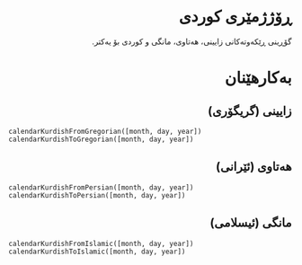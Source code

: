 <div dir=rtl>

# ڕۆژژمێری کوردی

گۆڕینی ڕێکەوتەکانی زایینی، هەتاوی، مانگی و کوردی بۆ یەکتر.

# بەکارهێنان

## زایینی (گریگۆری)

<div dir=ltr>

```
calendarKurdishFromGregorian([month, day, year])
calendarKurdishToGregorian([month, day, year])
```
</div>

## هەتاوی (ئێرانی)

<div dir=ltr>

```
calendarKurdishFromPersian([month, day, year])
calendarKurdishToPersian([month, day, year])
```
</div>

## مانگی (ئیسلامی)

<div dir=ltr>

```
calendarKurdishFromIslamic([month, day, year])
calendarKurdishToIslamic([month, day, year])
```

</div>
